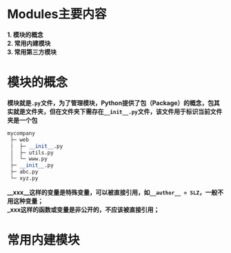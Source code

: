 # Modules主要内容
**1. 模块的概念**  
**2. 常用内建模块**  
**3. 常用第三方模块**  
# 模块的概念  
**模块就是```.py```文件，为了管理模块，Python提供了包（Package）的概念，包其实就是文件夹，但在文件夹下需存在```__init__.py```文件，该文件用于标识当前文件夹是一个包**  
```python
mycompany
 ├─ web
 │  ├─ __init__.py
 │  ├─ utils.py
 │  └─ www.py
 ├─ __init__.py
 ├─ abc.py
 └─ xyz.py
```
**__xxx__这样的变量是特殊变量，可以被直接引用，如```__author__ = SLZ```，一般不用这种变量；**  
**_xxx这样的函数或变量是非公开的，不应该被直接引用；**  
# 常用内建模块
